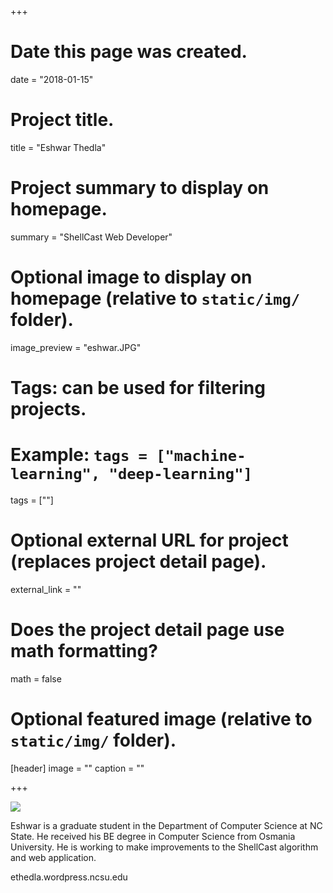 +++
# Date this page was created.
date = "2018-01-15"

# Project title.
title = "Eshwar Thedla"

# Project summary to display on homepage.
summary = "ShellCast Web Developer"

# Optional image to display on homepage (relative to `static/img/` folder).
image_preview = "eshwar.JPG"

# Tags: can be used for filtering projects.
# Example: `tags = ["machine-learning", "deep-learning"]`
tags = [""]

# Optional external URL for project (replaces project detail page).
external_link = ""

# Does the project detail page use math formatting?
math = false

# Optional featured image (relative to `static/img/` folder).
[header]
image = ""
caption = ""

+++

![](/img/eshwar.JPG)

Eshwar is a graduate student in the Department of Computer Science at NC State. He received his BE degree in Computer Science from Osmania University. He is working to make improvements to the ShellCast algorithm and web application. 

ethedla.wordpress.ncsu.edu  
